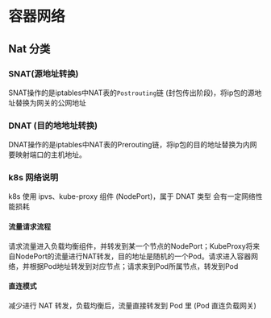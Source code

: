 # 容器网络

## Nat 分类

### SNAT(源地址转换)

SNAT操作的是iptables中NAT表的`Postrouting`链 (封包传出阶段)，将ip包的源地址替换为网关的公网地址

### DNAT (目的地地址转换)

DNAT操作的是iptables中NAT表的Prerouting链，将ip包的目的地址替换为内网要映射端口的主机地址。

### k8s 网络说明

k8s 使用 ipvs、kube-proxy 组件 (NodePort)，属于 DNAT 类型 会有一定网络性能损耗

#### 流量请求流程

请求流量进入负载均衡组件，并转发到某一个节点的NodePort；KubeProxy将来自NodePort的流量进行NAT转发，目的地址是随机的一个Pod。请求进入容器网络，并根据Pod地址转发到对应节点；请求来到Pod所属节点，转发到Pod

#### 直连模式

减少进行 NAT 转发，负载均衡后，流量直接转发到 Pod 里 (Pod 直连负载网关)
